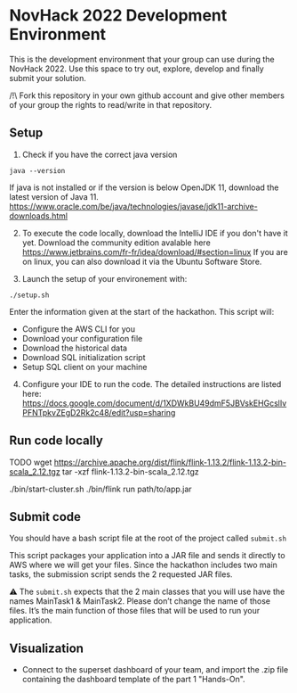 
# NovHack 2022 Development Environment

This is the development environment that your group can use during the NovHack 2022.
Use this space to try out, explore, develop and finally submit your solution.

/!\ Fork this repository in your own github account and give other members of your group the rights to read/write in that repository.

## Setup
1. Check if you have the correct java version 

```
java --version
```
If java is not installed or if the version is below OpenJDK 11, 
download the latest version of Java 11. https://www.oracle.com/be/java/technologies/javase/jdk11-archive-downloads.html

2. To execute the code locally, download the IntelliJ IDE if you don't have it yet. 
Download the community edition avalable here https://www.jetbrains.com/fr-fr/idea/download/#section=linux
If you are on linux, you can also download it via the Ubuntu Software Store.


3. Launch the setup of your environement with:
```
./setup.sh
```
Enter the information given at the start of the hackathon.
This script will:
* Configure the AWS CLI for you
* Download your configuration file
* Download the historical data
* Download SQL initialization script
* Setup SQL client on your machine

4. Configure your IDE to run the code. The detailed instructions are listed
here: https://docs.google.com/document/d/1XDWkBU49dmF5JBVskEHGcslIvPFNTpkvZEgD2Rk2c48/edit?usp=sharing




## Run code locally 

TODO
wget https://archive.apache.org/dist/flink/flink-1.13.2/flink-1.13.2-bin-scala_2.12.tgz
tar -xzf flink-1.13.2-bin-scala_2.12.tgz

./bin/start-cluster.sh
./bin/flink run path/to/app.jar

## Submit code

You should have a bash script file at the root of the project called 
```submit.sh```

This script packages your application into a JAR file and sends it directly to AWS where we will get your files. Since the hackathon includes two main tasks, the submission script sends the 2 requested JAR files. 

:warning: The `submit.sh` expects that the 2 main classes that you will use have the names MainTask1 & MainTask2. Please don’t change the name of those files. It’s the main function of those files that will be used to run your application. 


## Visualization
* Connect to the superset dashboard of your team, and import the .zip file containing the dashboard template of the part 1 "Hands-On".

